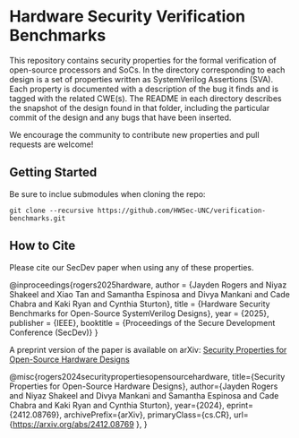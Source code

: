 # Hardware Security Verification Benchmarks
This repository contains security properties for the formal verification of open-source processors and SoCs. In the directory corresponding to each design is a set of properties written as SystemVerilog Assertions (SVA). Each property is documented with a description of the bug it finds and is tagged with the related CWE(s). The README in each directory describes the snapshot of the design found in that folder, including the particular commit of the design and any bugs that have been inserted.

We encourage the community to contribute new properties and pull requests are welcome!

## Getting Started
Be sure to inclue submodules when cloning the repo:

`git clone --recursive https://github.com/HWSec-UNC/verification-benchmarks.git`

## How to Cite
Please cite our SecDev paper when using any of these properties.

@inproceedings{rogers2025hardware,
author = {Jayden Rogers and Niyaz Shakeel and Xiao Tan and Samantha Espinosa and Divya Mankani and Cade Chabra and Kaki Ryan and Cynthia Sturton},
title = {Hardware Security Benchmarks for Open-Source SystemVerilog Designs},
year = {2025},
publisher = {IEEE},
booktitle = {Proceedings of the Secure Development Conference (SecDev)}
}

A preprint version of the paper is available on arXiv: 
[Security Properties for Open-Source Hardware Designs](https://arxiv.org/abs/2412.08769)

@misc{rogers2024securitypropertiesopensourcehardware,
      title={Security Properties for Open-Source Hardware Designs}, 
      author={Jayden Rogers and Niyaz Shakeel and Divya Mankani and Samantha Espinosa and Cade Chabra and Kaki Ryan and Cynthia Sturton},
      year={2024},
      eprint={2412.08769},
      archivePrefix={arXiv},
      primaryClass={cs.CR},
      url={https://arxiv.org/abs/2412.08769 }, 
}
 

